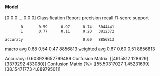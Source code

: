 #### Model
[0 0 0 ... 0 0 0]
Classification Report:
              precision    recall  f1-score   support

           0       0.59      0.97      0.74   5044441
           1       0.77      0.11      0.20   3812372

    accuracy                           0.60   8856813
   macro avg       0.68      0.54      0.47   8856813
weighted avg       0.67      0.60      0.51   8856813

Accuracy: 0.603929652799489
Confusion Matrix:
[[4915812  128629]
 [3379292  433080]]
Confusion Matrix (%):
[[55.50317027  1.45231699]
 [38.15471773  4.88979501]]
